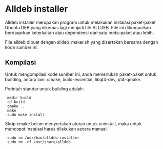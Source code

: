 Alldeb installer
================

Alldeb installer merupakan program untuk melakukan instalasi paket-paket
Ubuntu DEB yang dikemas lagi menjadi file ALLDEB. File ini dikumpulkan 
berdasarkan keterkaitan atau dependensi dari satu meta-paket atau lebih.

File alldeb dibuat dengan alldeb_maker.sh yang disertakan bersama dengan 
kode sumber ini.

Kompilasi
---------

Untuk mengompilasi kode sumber ini, anda memerlukan paket-paket untuk 
building, antara lain: cmake, build-essential, libqt4-dev, qt4-qmake.

Perintah standar untuk building adalah:

     mkdir build
     cd build
     cmake ..
     make
     sudo make install
     
Skrip cmake belum menyertakan aturan untuk uninstall, maka untuk mencopot
instalasi harus dilakukan secara manual.

     sudo rm /usr/bin/alldeb-installer
     sudo rm -rf /usr/share/alldeb
     
